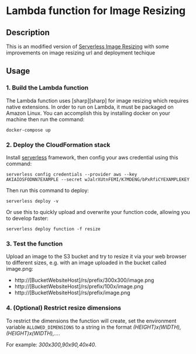 # Lambda function for Image Resizing

## Description

This is an modified version of [Serverless Image Resizing](https://github.com/awslabs/serverless-image-resizing) with some improvements on image resizing url and deployment techique

## Usage

### 1. Build the Lambda function

The Lambda function uses [sharp][sharp] for image resizing which requires native extensions. In order to run on Lambda, it must be packaged on Amazon Linux. You can accomplish this by installing docker on your machine then run the command:

```
docker-compose up
```

### 2. Deploy the CloudFormation stack

Install [serverless](https://serverless.com/framework/docs/providers/aws/guide/installation/) framework, then config your aws credential using this command:

```
serverless config credentials --provider aws --key AKIAIOSFODNN7EXAMPLE --secret wJalrXUtnFEMI/K7MDENG/bPxRfiCYEXAMPLEKEY
```

Then run this command to deploy:

```
serverless deploy -v
```

Or use this to quickly upload and overwrite your function code, allowing you to develop faster:

```
serverless deploy function -f resize
```

### 3. Test the function

Upload an image to the S3 bucket and try to resize it via your web browser to different sizes, e.g. with an image uploaded in the bucket called image.png:

- http://[BucketWebsiteHost]/rs/prefix/300x300/image.png
- http://[BucketWebsiteHost]/rs/prefix/100x/image.png
- http://[BucketWebsiteHost]/rs/prefix/image.png


### 4. (Optional) Restrict resize dimensions

To restrict the dimensions the function will create, set the environment variable `ALLOWED_DIMENSIONS` to a string in the format *(HEIGHT)x(WIDTH),(HEIGHT)x(WIDTH),...*.

For example: *300x300,90x90,40x40*.
